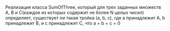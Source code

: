 Реализация класса SumOfThree, который для трех заданных множеств А, В и С(каждое из которых содержит не более N целых чисел) определяет, существует ли такая тройка (а, b, с), где а принадлежит A, b принадлежит В, и с принадлежит С, что a + b + с = 0
